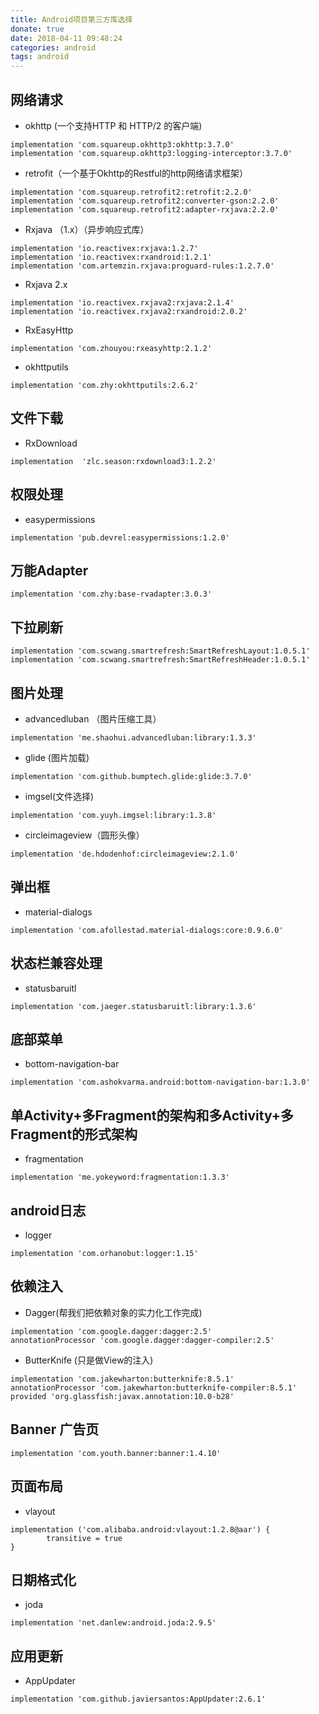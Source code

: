 ```yaml
---
title: Android项目第三方库选择
donate: true
date: 2018-04-11 09:48:24
categories: android
tags: android
---
```


## 网络请求
* okhttp (一个支持HTTP 和 HTTP/2 的客户端)
```
implementation 'com.squareup.okhttp3:okhttp:3.7.0'
implementation 'com.squareup.okhttp3:logging-interceptor:3.7.0'
```

* retrofit（一个基于Okhttp的Restful的http网络请求框架）
```
implementation 'com.squareup.retrofit2:retrofit:2.2.0'
implementation 'com.squareup.retrofit2:converter-gson:2.2.0'
implementation 'com.squareup.retrofit2:adapter-rxjava:2.2.0'
```

* Rxjava （1.x）（异步响应式库）
```
implementation 'io.reactivex:rxjava:1.2.7'
implementation 'io.reactivex:rxandroid:1.2.1'
implementation 'com.artemzin.rxjava:proguard-rules:1.2.7.0'
```

* Rxjava 2.x
```
implementation 'io.reactivex.rxjava2:rxjava:2.1.4'
implementation 'io.reactivex.rxjava2:rxandroid:2.0.2'

```

* RxEasyHttp
```
implementation 'com.zhouyou:rxeasyhttp:2.1.2'
```

* okhttputils
```
implementation 'com.zhy:okhttputils:2.6.2'
```

## 文件下载
* RxDownload 
```
implementation  'zlc.season:rxdownload3:1.2.2'
```

## 权限处理
* easypermissions
```
implementation 'pub.devrel:easypermissions:1.2.0'
```

## 万能Adapter
```
implementation 'com.zhy:base-rvadapter:3.0.3'
```

## 下拉刷新
```
implementation 'com.scwang.smartrefresh:SmartRefreshLayout:1.0.5.1'
implementation 'com.scwang.smartrefresh:SmartRefreshHeader:1.0.5.1'
```

## 图片处理

* advancedluban （图片压缩工具）
```
implementation 'me.shaohui.advancedluban:library:1.3.3'
```

* glide (图片加载)
```
implementation 'com.github.bumptech.glide:glide:3.7.0'
```

* imgsel(文件选择)
```
implementation 'com.yuyh.imgsel:library:1.3.8'
```

* circleimageview（圆形头像）
```
implementation 'de.hdodenhof:circleimageview:2.1.0'
```


## 弹出框

* material-dialogs
```
implementation 'com.afollestad.material-dialogs:core:0.9.6.0'
```

## 状态栏兼容处理
* statusbaruitl
```
implementation 'com.jaeger.statusbaruitl:library:1.3.6'
```

## 底部菜单
* bottom-navigation-bar
```
implementation 'com.ashokvarma.android:bottom-navigation-bar:1.3.0'
```

## 单Activity+多Fragment的架构和多Activity+多Fragment的形式架构
* fragmentation
```
implementation 'me.yokeyword:fragmentation:1.3.3'
```

## android日志
* logger
```
implementation 'com.orhanobut:logger:1.15'
```

## 依赖注入

* Dagger(帮我们把依赖对象的实力化工作完成)
```
implementation 'com.google.dagger:dagger:2.5'
annotationProcessor 'com.google.dagger:dagger-compiler:2.5'
```

* ButterKnife (只是做View的注入)
```
implementation 'com.jakewharton:butterknife:8.5.1'
annotationProcessor 'com.jakewharton:butterknife-compiler:8.5.1'
provided 'org.glassfish:javax.annotation:10.0-b28'
```

## Banner 广告页
```
implementation 'com.youth.banner:banner:1.4.10'
```

## 页面布局
* vlayout
```
implementation ('com.alibaba.android:vlayout:1.2.8@aar') {
        transitive = true
}
```

## 日期格式化
* joda
```
implementation 'net.danlew:android.joda:2.9.5'
```

## 应用更新

* AppUpdater
```
implementation 'com.github.javiersantos:AppUpdater:2.6.1'
```









